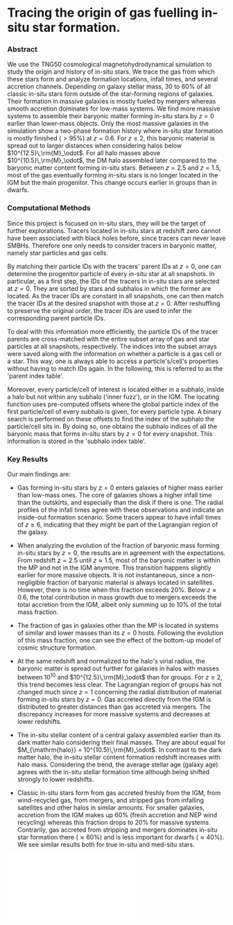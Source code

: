 # Tracing the origin of gas fuelling in-situ star formation.

### Abstract

We use the TNG50 cosmological magnetohydrodynamical simulation to study the origin and history of in-situ stars. We trace the gas from which these stars form and analyze formation locations, infall times, and several accretion channels. 
Depending on galaxy stellar mass, 30 to 60\% of all classic in-situ stars form outside of the star-forming regions of galaxies. Their formation in massive galaxies is mostly fueled by mergers whereas smooth accretion dominates for low-mass systems.
We find more massive systems to assemble their baryonic matter forming in-situ stars by $z=0$ earlier than lower-mass objects. Only the most massive galaxies in the simulation show a two-phase formation history where in-situ star formation is mostly finished ($>95\%$) at $z=0.6$.
For $z\leq 2$, this baryonic material is spread out to larger distances when considering halos below $10^{12.5}\,\rm{M}_\odot$. For all halo masses above $10^{10.5}\,\rm{M}_\odot$, the DM halo assembled later compared to the baryonic matter content forming in-situ stars.
Between $z=2.5$ and $z=1.5$, most of the gas eventually forming in-situ stars is no longer located in the IGM but the main progenitor. This change occurs earlier in groups than in dwarfs.

### Computational Methods

Since this project is focused on in-situ stars, they will be the target of further explorations. Tracers located in in-situ stars at redshift zero cannot have been associated with black holes before, since tracers can never leave SMBHs. Therefore one only needs to consider tracers in baryonic matter, namely star particles and gas cells.

By matching their particle IDs with the tracers' parent IDs at $z=0$, one can determine the progenitor particle of every in-situ star at all snapshots.
In particular, as a first step, the IDs of the tracers in in-situ stars are selected at $z=0$. They are sorted by stars and subhalos in which the former are located. As the tracer IDs are constant in all snapshots, one can then match the tracer IDs at the desired snapshot with those at $z=0$. After reshuffling to preserve the original order, the tracer IDs are used to infer the corresponding parent particle IDs.

To deal with this information more efficiently, the particle IDs of the tracer parents are cross-matched with the entire subset array of gas and star particles at all snapshots, respectively. The indices into the subset arrays were saved along with the information on whether a particle is a gas cell or a star. This way, one is always able to access a particle's/cell's properties without having to match IDs again. In the following, this is referred to as the 'parent index table'.

Moreover, every particle/cell of interest is located either in a subhalo, inside a halo but not within any subhalo ('inner fuzz'), or in the IGM. The locating function uses pre-computed offsets where the global particle index of the first particle/cell of every subhalo is given, for every particle type. A binary search is performed on these offsets to find the index of the subhalo the particle/cell sits in. By doing so, one obtains the subhalo indices of all the baryonic mass that forms in-situ stars by $z=0$ for every snapshot. This information is stored in the 'subhalo index table'.

### Key Results

Our main findings are:
- Gas forming in-situ stars by $z=0$ enters galaxies of higher mass earlier than low-mass ones. The core of galaxies shows a higher infall time than the outskirts, and especially than the disk if there is one. The radial profiles of the infall times agree with these observations and indicate an inside-out formation scenario. Some tracers appear to have infall times of $z\geq 6$, indicating that they might be part of the Lagrangian region of the galaxy. 
    
- When analyzing the evolution of the fraction of baryonic mass forming in-situ stars by $z=0$, the results are in agreement with the expectations. From redshift $z=2.5$ until $z\approx 1.5$, most of the baryonic matter is within the MP and not in the IGM anymore. This transition happens slightly earlier for more massive objects. It is not instantaneous, since a non-negligible fraction of baryonic material is always located in satellites. However, there is no time when this fraction exceeds 20\%. Below $z\approx 0.6$, the total contribution in mass growth due to mergers exceeds the total accretion from the IGM, albeit only summing up to 10\% of the total mass fraction.
    
- The fraction of gas in galaxies other than the MP is located in systems of similar and lower masses than its $z=0$ hosts. Following the evolution of this mass fraction, one can see the effect of the bottom-up model of cosmic structure formation.

- At the same redshift and normalized to the halo's virial radius, the baryonic matter is spread out further for galaxies in halos with masses between $10^{10}$ and $10^{12.5}\,\rm{M}_\odot$ than for groups. For $z\geq 2$, this trend becomes less clear. The Lagrangian region of groups has not changed much since $z=1$ concerning the radial distribution of material forming in-situ stars by $z=0$. Gas accreted directly from the IGM is distributed to greater distances than gas accreted via mergers. The discrepancy increases for more massive systems and decreases at lower redshifts.

- The in-situ stellar content of a central galaxy assembled earlier than its dark matter halo considering their final masses. They are about equal for $M_{\mathrm{halo}} = 10^{10.5}\,\rm{M}_\odot$. In contrast to the dark matter halo, the in-situ stellar content formation redshift increases with halo mass. Considering the trend, the average stellar age (galaxy age) agrees with the in-situ stellar formation time although being shifted strongly to lower redshifts.

- Classic in-situ stars form from gas accreted freshly from the IGM, from wind-recycled gas, from mergers, and stripped gas from infalling satellites and other halos in similar amounts. For smaller galaxies, accretion from the IGM makes up 60\% (fresh accretion and NEP wind recycling) whereas this fraction drops to 20\% for massive systems. Contrarily, gas accreted from stripping and mergers dominates in-situ star formation there ($\approx 60\%$) and is less important for dwarfs ($\approx 40\%$). We see similar results both for true in-situ and med-situ stars.

![infall_times](./pics/mean_infall_times/image_mean_infall_times_50-1.pdf)
